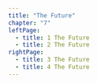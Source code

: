 ```yaml
---
title: "The Future"
chapter: "7"
leftPage:
  - title: 1 The Future
  - title: 2 The Future
rightPage:
  - title: 3 The Future
  - title: 4 The Future
---
```


